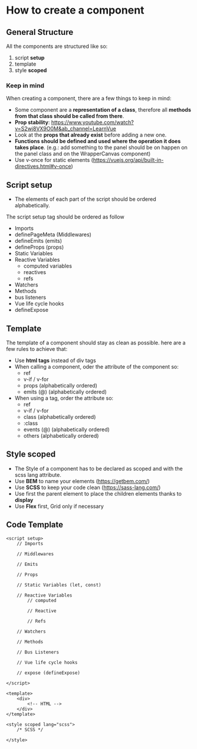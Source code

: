 # How to create a component

## General Structure

All the components are structured like so:
1. script **setup**
2. template
3. style **scoped**


### Keep in mind

When creating a component, there are a few things to keep in mind:
- Some component are a **representation of a class**, therefore all **methods from that class should be called from there**.
- **Prop stability**: https://www.youtube.com/watch?v=S2wj8VX9O0M&ab_channel=LearnVue
- Look at the **props that already exist** before adding a new one.
- **Functions should be defined and used where the operation it does takes place**. (e.g.: add something to the panel should be on happen on the panel class and on the WrapperCanvas component)
- Use v-once for static elements (https://vuejs.org/api/built-in-directives.html#v-once)

## Script setup

- The elements of each part of the script should be ordered alphabetically.

The script setup tag should be ordered as follow

- Imports
- definePageMeta (Middlewares)
- defineEmits (emits)
- defineProps (props)
- Static Variables
- Reactive Variables
  - computed variables
  - reactives
  - refs
- Watchers
- Methods
- bus listeners
- Vue life cycle hooks
- defineExpose 

## Template

The template of a component should stay as clean as possible. here are a few rules to achieve that:
- Use **html tags** instead of div tags
- When calling a component, oder the attribute of the component so:
  - ref
  - v-if / v-for
  - props (alphabetically ordered)
  - emits (@) (alphabetically ordered)
- When using a tag, order the attribute so:
  - ref
  - v-if / v-for
  - class (alphabetically ordered)
  - :class
  - events (@) (alphabetically ordered)
  - others (alphabetically ordered)

## Style scoped

- The Style of a component has to be declared as scoped and with the scss lang attribute.
- Use **BEM** to name your elements (https://getbem.com/)
- Use **SCSS** to keep your code clean (https://sass-lang.com/)
- Use first the parent element to place the children elements thanks to **display**
- Use **Flex** first, Grid only if necessary

## Code Template

```
<script setup>
    // Imports

    // Middlewares

    // Emits 

    // Props

    // Static Variables (let, const)

    // Reactive Variables
        // computed

        // Reactive

        // Refs
    
    // Watchers

    // Methods

    // Bus Listeners

    // Vue life cycle hooks

    // expose (defineExpose)

</script>

<template>
    <div>
        <!-- HTML -->
    </div>
</template>

<style scoped lang="scss">
    /* SCSS */

</style>
```